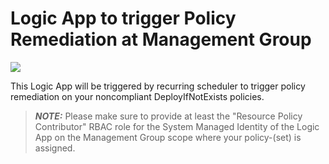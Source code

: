 # Logic App to trigger Policy Remediation at Management Group

<a href="https://portal.azure.com/#create/Microsoft.Template/uri/https%3A%2F%2Fraw.githubusercontent.com%2Fdimilider%2FAzure%2Fmaster%2FLogicApps%2FTriggerPolicyEvaluation%2Fdeploy.json" target="_blank">
  <img src="https://aka.ms/deploytoazurebutton"/>
</a>

This Logic App will be triggered by recurring scheduler to trigger policy remediation on your noncompliant DeployIfNotExists policies. 

> **_NOTE:_**  Please make sure to provide at least the "Resource Policy Contributor" RBAC role for the System Managed Identity of the Logic App on the Management Group scope where your policy-(set) is assigned. 